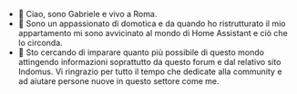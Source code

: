 - 👋 Ciao, sono Gabriele e vivo a Roma.
- 👀 Sono un appassionato di domotica e da quando ho ristrutturato il mio appartamento mi sono avvicinato al mondo di Home Assistant e ciò che lo circonda.
- 🌱 Sto cercando di imparare quanto più possibile di questo mondo attingendo informazioni soprattutto da questo forum e dal relativo sito Indomus.
Vi ringrazio per tutto il tempo che dedicate alla community e ad aiutare persone nuove in questo settore come me.
